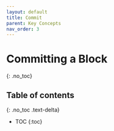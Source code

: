 ```yaml
---
layout: default
title: Commit
parent: Key Concepts
nav_order: 3
---
```


# Committing a Block
{: .no_toc}

## Table of contents
{: .no_toc .text-delta}

* TOC
{:toc}


